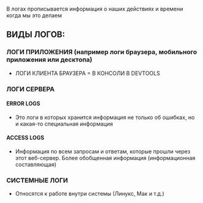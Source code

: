 В логах прописывается информация о наших действиях и времени когда мы это делаем

## ВИДЫ ЛОГОВ:
### ЛОГИ ПРИЛОЖЕНИЯ (например логи браузера, мобильного приложения или десктопа)
- ЛОГИ КЛИЕНТА БРАУЗЕРА = В КОНСОЛИ В DEVTOOLS
### ЛОГИ СЕРВЕРА
#### ERROR LOGS
- Это логи в которых хранится информация не только об ошибках, но и какая-то специальная информация
#### ACCESS LOGS
- Информация по всем запросам и ответам, которые прошли через этот веб-сервер. Более обобщенная информация (информационная составляющая)
### СИСТЕМНЫЕ ЛОГИ
- Относятся к работе внутри системы (Линукс, Мак и т.д.)

